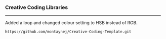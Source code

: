 ### Creative Coding Libraries
---

Added a loop and changed colour setting to HSB instead of RGB.

```
https://github.com/montaynej/Creative-Coding-Template.git
```
